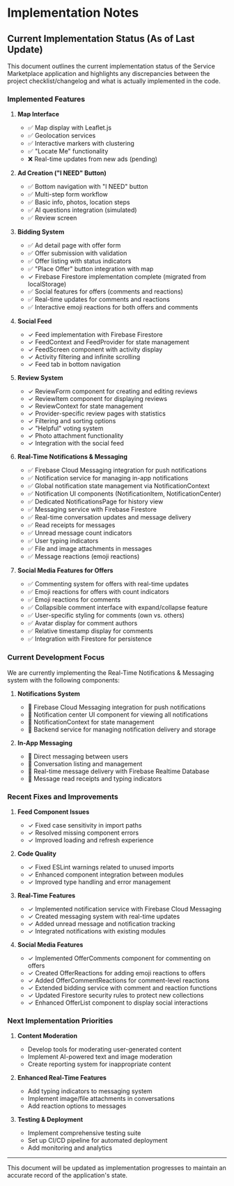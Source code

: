 # Implementation Notes

## Current Implementation Status (As of Last Update)

This document outlines the current implementation status of the Service Marketplace application and highlights any discrepancies between the project checklist/changelog and what is actually implemented in the code.

### Implemented Features

1. **Map Interface**
   - ✅ Map display with Leaflet.js
   - ✅ Geolocation services
   - ✅ Interactive markers with clustering
   - ✅ "Locate Me" functionality
   - ❌ Real-time updates from new ads (pending)

2. **Ad Creation ("I NEED" Button)**
   - ✅ Bottom navigation with "I NEED" button
   - ✅ Multi-step form workflow
   - ✅ Basic info, photos, location steps
   - ✅ AI questions integration (simulated)
   - ✅ Review screen

3. **Bidding System**
   - ✅ Ad detail page with offer form
   - ✅ Offer submission with validation
   - ✅ Offer listing with status indicators
   - ✅ "Place Offer" button integration with map
   - ✓ Firebase Firestore implementation complete (migrated from localStorage)
   - ✅ Social features for offers (comments and reactions)
   - ✅ Real-time updates for comments and reactions
   - ✅ Interactive emoji reactions for both offers and comments

4. **Social Feed**
   - ✓ Feed implementation with Firebase Firestore
   - ✓ FeedContext and FeedProvider for state management
   - ✓ FeedScreen component with activity display
   - ✓ Activity filtering and infinite scrolling
   - ✓ Feed tab in bottom navigation

5. **Review System**
   - ✓ ReviewForm component for creating and editing reviews
   - ✓ ReviewItem component for displaying reviews
   - ✓ ReviewContext for state management
   - ✓ Provider-specific review pages with statistics
   - ✓ Filtering and sorting options
   - ✓ "Helpful" voting system
   - ✓ Photo attachment functionality
   - ✓ Integration with the social feed

6. **Real-Time Notifications & Messaging**
   - ✅ Firebase Cloud Messaging integration for push notifications
   - ✅ Notification service for managing in-app notifications
   - ✅ Global notification state management via NotificationContext
   - ✅ Notification UI components (NotificationItem, NotificationCenter)
   - ✅ Dedicated NotificationsPage for history view
   - ✅ Messaging service with Firebase Firestore
   - ✅ Real-time conversation updates and message delivery
   - ✅ Read receipts for messages
   - ✅ Unread message count indicators
   - ✅ User typing indicators
   - ✅ File and image attachments in messages
   - ✅ Message reactions (emoji reactions)

7. **Social Media Features for Offers**
   - ✅ Commenting system for offers with real-time updates
   - ✅ Emoji reactions for offers with count indicators
   - ✅ Emoji reactions for comments
   - ✅ Collapsible comment interface with expand/collapse feature
   - ✅ User-specific styling for comments (own vs. others)
   - ✅ Avatar display for comment authors
   - ✅ Relative timestamp display for comments
   - ✅ Integration with Firestore for persistence

### Current Development Focus

We are currently implementing the Real-Time Notifications & Messaging system with the following components:

1. **Notifications System**
   - 🔄 Firebase Cloud Messaging integration for push notifications
   - 🔄 Notification center UI component for viewing all notifications
   - 🔄 NotificationContext for state management
   - 🔄 Backend service for managing notification delivery and storage

2. **In-App Messaging**
   - 🔄 Direct messaging between users
   - 🔄 Conversation listing and management
   - 🔄 Real-time message delivery with Firebase Realtime Database
   - 🔄 Message read receipts and typing indicators

### Recent Fixes and Improvements

1. **Feed Component Issues**
   - ✓ Fixed case sensitivity in import paths
   - ✓ Resolved missing component errors
   - ✓ Improved loading and refresh experience

2. **Code Quality**
   - ✓ Fixed ESLint warnings related to unused imports
   - ✓ Enhanced component integration between modules
   - ✓ Improved type handling and error management

3. **Real-Time Features**
   - ✓ Implemented notification service with Firebase Cloud Messaging
   - ✓ Created messaging system with real-time updates
   - ✓ Added unread message and notification tracking
   - ✓ Integrated notifications with existing modules

4. **Social Media Features**
   - ✓ Implemented OfferComments component for commenting on offers
   - ✓ Created OfferReactions for adding emoji reactions to offers
   - ✓ Added OfferCommentReactions for comment-level reactions
   - ✓ Extended bidding service with comment and reaction functions
   - ✓ Updated Firestore security rules to protect new collections
   - ✓ Enhanced OfferList component to display social interactions

### Next Implementation Priorities

1. **Content Moderation**
   - Develop tools for moderating user-generated content
   - Implement AI-powered text and image moderation
   - Create reporting system for inappropriate content

2. **Enhanced Real-Time Features**
   - Add typing indicators to messaging system
   - Implement image/file attachments in conversations
   - Add reaction options to messages

3. **Testing & Deployment**
   - Implement comprehensive testing suite
   - Set up CI/CD pipeline for automated deployment
   - Add monitoring and analytics

---

This document will be updated as implementation progresses to maintain an accurate record of the application's state. 